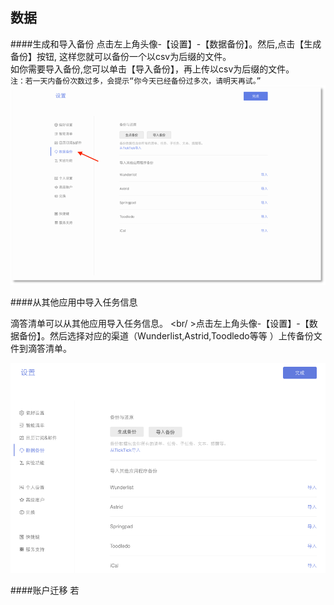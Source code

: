 ## 数据

####生成和导入备份
点击左上角头像-【设置】-【数据备份】。然后,点击【生成备份】按钮, 这样您就可以备份一个以csv为后缀的文件。
<br >如你需要导入备份,您可以单击【导入备份】，再上传以csv为后缀的文件。
<br>`注：若一天内备份次数过多，会提示“你今天已经备份过多次，请明天再试。”`
![](web-copy.png)

####从其他应用中导入任务信息

滴答清单可以从其他应用导入任务信息。
<br/ >点击左上角头像-【设置】-【数据备份】。然后选择对应的渠道（Wunderlist,Astrid,Toodledo等等 ）上传备份文件到滴答清单。

![](../images/images_web2.0/backup.png)

####账户迁移
若

